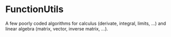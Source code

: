 # FunctionUtils
A few poorly coded algorithms for calculus (derivate, integral, limits, ...) and linear algebra (matrix, vector, inverse matrix, ...).
